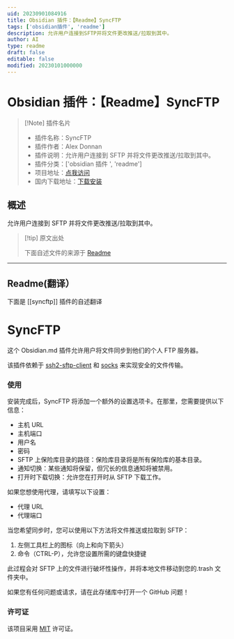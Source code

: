 ```yaml
---
uid: 20230901084916
title: Obsidian 插件：【Readme】SyncFTP
tags: ['obsidian插件', 'readme']
description: 允许用户连接到SFTP并将文件更改推送/拉取到其中。
author: AI
type: readme
draft: false
editable: false
modified: 20230101000000
---
```


# Obsidian 插件：【Readme】SyncFTP

> [!Note] 插件名片
> - 插件名称：SyncFTP
> - 插件作者：Alex Donnan
> - 插件说明：允许用户连接到 SFTP 并将文件更改推送/拉取到其中。
> - 插件分类：['obsidian 插件 ', 'readme']
> - 项目地址：[点我访问](https://github.com/alex-donnan/SyncFTP)
> - 国内下载地址：[下载安装](https://pkmer.cn/products/plugin/pluginMarket/?syncftp)

## 概述

允许用户连接到 SFTP 并将文件更改推送/拉取到其中。

> [!tip] 原文出处
>
>下面自述文件的来源于 [Readme](https://ghproxy.net/https://raw.githubusercontent.com/alex-donnan/SyncFTP/master/README.md)

---

## Readme(翻译）

下面是 [[syncftp]] 插件的自述翻译

# SyncFTP

这个 Obsidian.md 插件允许用户将文件同步到他们的个人 FTP 服务器。

该插件依赖于 [ssh2-sftp-client](https://www.npmjs.com/package/ssh2-sftp-client) 和 [socks](https://www.npmjs.com/package/socks) 来实现安全的文件传输。

### 使用

安装完成后，SyncFTP 将添加一个额外的设置选项卡。在那里，您需要提供以下信息：

- 主机 URL
- 主机端口
- 用户名
- 密码
- SFTP 上保险库目录的路径：保险库目录将是所有保险库的基本目录。
- 通知切换：某些通知将保留，但冗长的信息通知将被禁用。
- 打开时下载切换：允许您在打开时从 SFTP 下载工作。

如果您想使用代理，请填写以下设置：

- 代理 URL
- 代理端口

当您希望同步时，您可以使用以下方法将文件推送或拉取到 SFTP：

1. 左侧工具栏上的图标（向上和向下箭头）
2. 命令（CTRL-P），允许您设置所需的键盘快捷键

此过程会对 SFTP 上的文件进行破坏性操作，并将本地文件移动到您的.trash 文件夹中。

如果您有任何问题或请求，请在此存储库中打开一个 GitHub 问题！

### 许可证

该项目采用 [MIT](https://en.wikipedia.org/wiki/MIT_License) 许可证。
